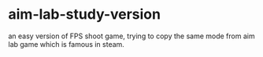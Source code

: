 # aim-lab-study-version

  an easy version of FPS shoot game, trying to copy the same mode from aim lab game which is famous in steam.
